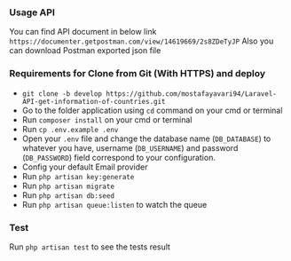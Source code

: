 ### Usage API
You can find API document in below link
`https://documenter.getpostman.com/view/14619669/2s8ZDeTyJP`
Also you can download Postman exported json file


### Requirements for Clone from Git (With HTTPS) and deploy
- `git clone -b develop https://github.com/mostafayavari94/Laravel-API-get-information-of-countries.git`
- Go to the folder application using `cd` command on your cmd or terminal
- Run `composer install` on your cmd or terminal
- Run `cp .env.example .env`
- Open your `.env` file and change the database name (`DB_DATABASE`) to whatever you have, username (`DB_USERNAME`) and password (`DB_PASSWORD`) field correspond to your configuration.
- Config your default Email provider
- Run `php artisan key:generate`
- Run `php artisan migrate`
- Run `php artisan db:seed`
- Run `php artisan queue:listen` to watch the queue


### Test
Run `php artisan test` to see the tests result

